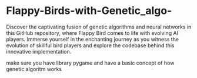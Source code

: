 # Flappy-Birds-with-Genetic_algo-
Discover the captivating fusion of genetic algorithms and neural networks in this GitHub repository, where Flappy Bird comes to life with evolving AI players. Immerse yourself in the enchanting journey as you witness the evolution of skillful bird players and explore the codebase behind this innovative implementation.


make sure you have library pygame and have a basic concept of how genetic algoritm works 
